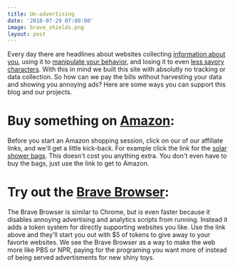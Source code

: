 ```yaml
---
title: Un-advertising
date: '2018-07-29 07:00:00'
image: brave_shields.png
layout: post
---
```


Every day there are headlines about websites collecting [information about you](https://en.wikipedia.org/wiki/Google_Analytics#Privacy), using it to [manipulate your behavior](https://en.wikipedia.org/wiki/Cambridge_Analytica), and losing it to even [less savory characters](https://en.wikipedia.org/wiki/Equifax#May%E2%80%93July_2017_data_breach).  With this in mind we built this site with absolutly no tracking or data collection. So how can we pay the bills without harvesting your data and showing you annoying ads? Here are some ways you can support this blog and our projects.

# Buy something on [Amazon](https://amzn.to/2uMP6nF):
Before you start an Amazon shopping  session, click on our of our affiliate links, and we'll get a little kick-back.  For example click the link for the [solar shower  bags](https://amzn.to/2uMP6nF).  This doesn't cost you anything extra. You don't even have to buy the bags, just use the link to get to Amazon.

# Try out the [Brave Browser](https://brave.com/ann105):
The Brave Browser is similar to Chrome, but is even faster because it disables annoying advertising and analytics scripts from running.  Instead it adds a token system for directly supporting websites you like.  Use the link above and they'll start you out with $5 of tokens to give away to your favorte websites.  We see the Brave Browser as a way to make the web more like PBS or NPR, paying for the programing you want more of instead of being served advertisments for new shiny toys.
